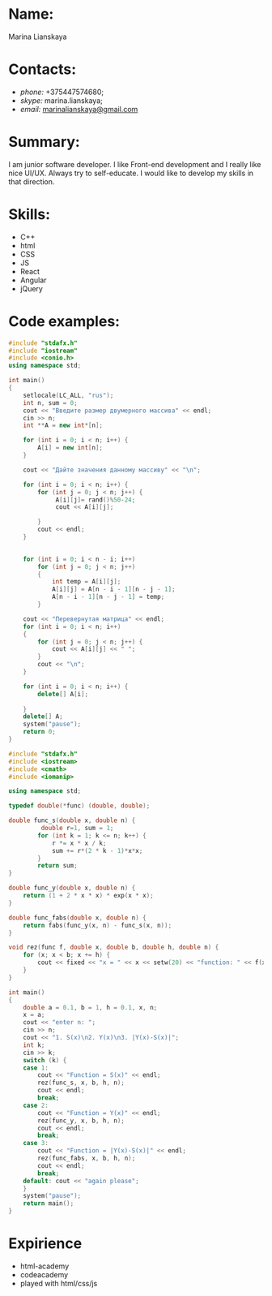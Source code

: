 # Name:
Marina Lianskaya
# Contacts:
* *phone:* +375447574680;
* *skype:* marina.lianskaya;
* *email:* marinalianskaya@gmail.com
# Summary:
I am junior software developer. I like Front-end development and I really like nice UI/UX.
Always try to self-educate. I would like to develop my skills in that direction.
# Skills:
* C++ 
* html
* CSS
* JS
* React
* Angular
* jQuery
# Code examples:
```c++
#include "stdafx.h" 
#include "iostream" 
#include <conio.h> 
using namespace std;

int main()
{
	setlocale(LC_ALL, "rus");
	int n, sum = 0;
	cout << "Введите размер двумерного массива" << endl;
	cin >> n;
	int **A = new int*[n];

	for (int i = 0; i < n; i++) {
		A[i] = new int[n];
	}

	cout << "Дайте значения данному массиву" << "\n";

	for (int i = 0; i < n; i++) {
		for (int j = 0; j < n; j++) {
			 A[i][j]= rand()%50-24;
			 cout << A[i][j];

		}
		cout << endl;
	}

	
	for (int i = 0; i < n - i; i++)
		for (int j = 0; j < n; j++)
		{
			int temp = A[i][j];
			A[i][j] = A[n - i - 1][n - j - 1];
			A[n - i - 1][n - j - 1] = temp;
		}

	cout << "Перевернутая матрица" << endl;
	for (int i = 0; i < n; i++)
	{
		for (int j = 0; j < n; j++) {
			cout << A[i][j] << " ";
		}
		cout << "\n";
	}

	for (int i = 0; i < n; i++) {
		delete[] A[i];
	
	}
	delete[] A;
	system("pause");
	return 0;
}
```
```c++
#include "stdafx.h"
#include <iostream>
#include <cmath>
#include <iomanip>

using namespace std;

typedef double(*func) (double, double);

double func_s(double x, double n) {
		 double r=1, sum = 1;
		for (int k = 1; k <= n; k++) {
			r *= x * x / k;
			sum += r*(2 * k - 1)*x*x;
		}
		return sum;
}

double func_y(double x, double n) {
	return (1 + 2 * x * x) * exp(x * x);
}

double func_fabs(double x, double n) {
	return fabs(func_y(x, n) - func_s(x, n));
}

void rez(func f, double x, double b, double h, double n) {
	for (x; x < b; x += h) {
		cout << fixed << "x = " << x << setw(20) << "function: " << f(x, n) << endl;
	}
}

int main()
{
	double a = 0.1, b = 1, h = 0.1, x, n;
	x = a;
	cout << "enter n: ";
	cin >> n;
	cout << "1. S(x)\n2. Y(x)\n3. |Y(x)-S(x)|";
	int k;
	cin >> k;
	switch (k) {
	case 1: 
		cout << "Function = S(x)" << endl;
		rez(func_s, x, b, h, n);
		cout << endl;
		break;
	case 2:
		cout << "Function = Y(x)" << endl;
		rez(func_y, x, b, h, n);
		cout << endl;
		break;
	case 3:
		cout << "Function = |Y(x)-S(x)|" << endl;
		rez(func_fabs, x, b, h, n);
		cout << endl;
		break;
	default: cout << "again please";
	}
	system("pause");
    return main();
}


```
# Expirience
* html-academy
* codeacademy
* played with html/css/js